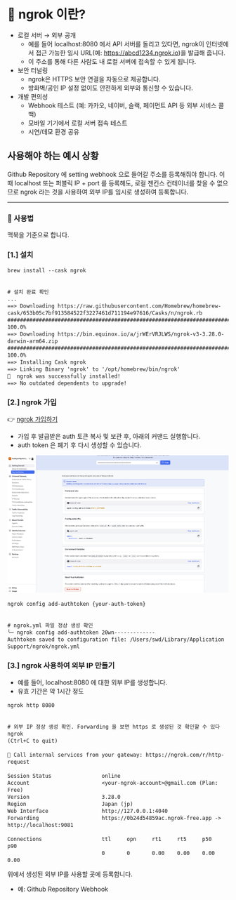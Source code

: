 # 🚀 ngrok 이란?

- 로컬 서버 → 외부 공개
  - 예를 들어 localhost:8080 에서 API 서버를 돌리고 있다면, ngrok이 인터넷에서 접근 가능한
    임시 URL(예: https://abcd1234.ngrok.io)을 발급해 줍니다.
  - 이 주소를 통해 다른 사람도 내 로컬 서버에 접속할 수 있게 됩니다.
- 보안 터널링
  - ngrok은 HTTPS 보안 연결을 자동으로 제공합니다.
  - 방화벽/공인 IP 설정 없이도 안전하게 외부와 통신할 수 있습니다.
- 개발 편의성
  - Webhook 테스트 (예: 카카오, 네이버, 슬랙, 페이먼트 API 등 외부 서비스 콜백)
  - 모바일 기기에서 로컬 서버 접속 테스트
  - 시연/데모 환경 공유

## 사용해야 하는 예시 상황

Github Repository 에 setting webhook 으로 들어갈 주소를 등록해줘야 합니다.
이 때 localhost 또는 퍼블릭 IP + port 를 등록해도, 로컬 젠킨스 컨테이너를 찾을 수 없으므로
ngrok 라는 것을 사용하여 외부 IP를 임시로 생성하여 등록합니다.

---

### 🧐 사용법

맥북을 기준으로 합니다.

### [1.] 설치

```shell
brew install --cask ngrok


# 설치 완료 확인
...
==> Downloading https://raw.githubusercontent.com/Homebrew/homebrew-cask/653b05c7bf913584522f3227461d711194e97616/Casks/n/ngrok.rb
######################################################################################################################################## 100.0%
==> Downloading https://bin.equinox.io/a/jrWErVRJLWS/ngrok-v3-3.28.0-darwin-arm64.zip
######################################################################################################################################## 100.0%
==> Installing Cask ngrok
==> Linking Binary 'ngrok' to '/opt/homebrew/bin/ngrok'
🍺  ngrok was successfully installed!
==> No outdated dependents to upgrade!
```

### [2.] ngrok 가입

👉 [ngrok 가입하기](https://dashboard.ngrok.com/get-started/your-authtoken)

- 가입 후 발급받은 auth 토큰 복사 및 보관 후, 아래의 커맨드 실행합니다.
- auth token 은 폐기 후 다시 생성할 수 있습니다.

![ngrok-site](./assets/ngrok_site.png)

```shell
ngrok config add-authtoken {your-auth-token}


# ngrok.yml 파일 정상 생성 확인
╰─ ngrok config add-authtoken 20wn-------------
Authtoken saved to configuration file: /Users/swd/Library/Application Support/ngrok/ngrok.yml
```

### [3.] ngrok 사용하여 외부 IP 만들기

- 예를 들어, localhost:8080 에 대한 외부 IP를 생성합니다.
- 유효 기간은 약 1시간 정도

```shell
ngrok http 8080


# 외부 IP 정상 생성 확인. Forwarding 을 보면 https 로 생성된 것 확인할 수 있다
ngrok                                                                                                                          (Ctrl+C to quit)

🧠 Call internal services from your gateway: https://ngrok.com/r/http-request

Session Status                online
Account                       <your-ngrok-account>@gmail.com (Plan: Free)
Version                       3.28.0
Region                        Japan (jp)
Web Interface                 http://127.0.0.1:4040
Forwarding                    https://0b24d54859ac.ngrok-free.app -> http://localhost:9081

Connections                   ttl     opn     rt1     rt5     p50     p90
                              0       0       0.00    0.00    0.00    0.00
```

위에서 생성된 외부 IP를 사용할 곳에 등록합니다.

- 예: Github Repository Webhook
